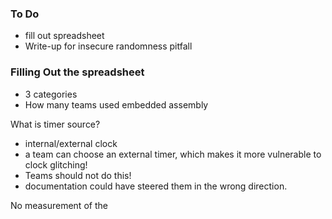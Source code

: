 ### To Do
- fill out spreadsheet
- Write-up for insecure randomness pitfall

### Filling Out the spreadsheet
- 3 categories
- How many teams used embedded assembly

What is timer source?
- internal/external clock
- a team can choose an external timer, which makes it more vulnerable to clock glitching!
- Teams should not do this!
- documentation could have steered them in the wrong direction.

No measurement of the 